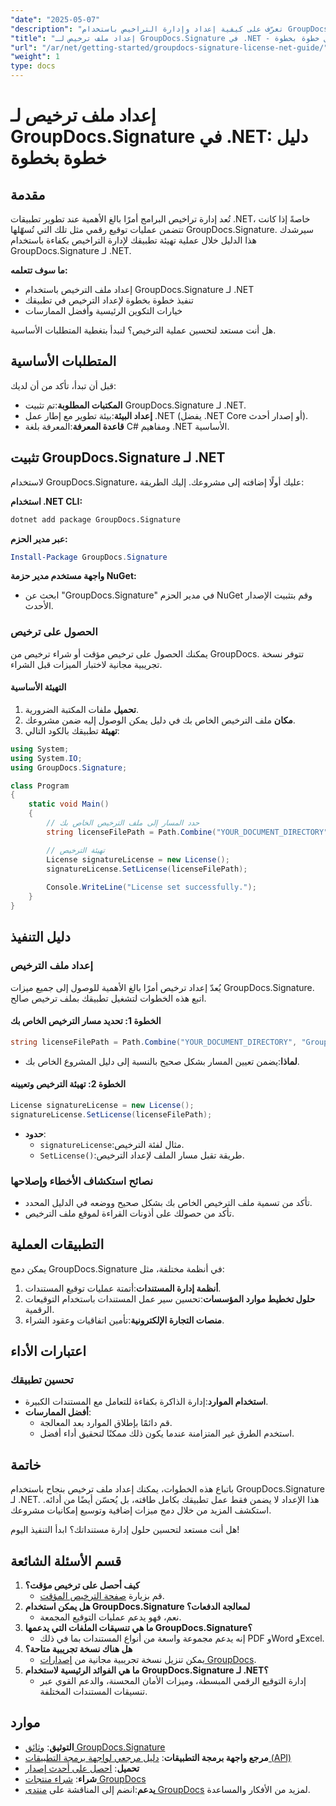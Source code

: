 ```yaml
---
"date": "2025-05-07"
"description": "تعرّف على كيفية إعداد وإدارة التراخيص باستخدام GroupDocs.Signature لـ .NET. يغطي هذا الدليل الشامل كل شيء، من التثبيت إلى تكوين التراخيص."
"title": "إعداد ملف ترخيص لـ GroupDocs.Signature في .NET - دليل خطوة بخطوة"
"url": "/ar/net/getting-started/groupdocs-signature-license-net-guide/"
"weight": 1
type: docs
---
```

# إعداد ملف ترخيص لـ GroupDocs.Signature في .NET: دليل خطوة بخطوة

## مقدمة
تُعد إدارة تراخيص البرامج أمرًا بالغ الأهمية عند تطوير تطبيقات .NET، خاصةً إذا كانت تتضمن عمليات توقيع رقمي مثل تلك التي تُسهّلها GroupDocs.Signature. سيرشدك هذا الدليل خلال عملية تهيئة تطبيقك لإدارة التراخيص بكفاءة باستخدام GroupDocs.Signature لـ .NET.

**ما سوف تتعلمه:**
- إعداد ملف الترخيص باستخدام GroupDocs.Signature لـ .NET
- تنفيذ خطوة بخطوة لإعداد الترخيص في تطبيقك
- خيارات التكوين الرئيسية وأفضل الممارسات

هل أنت مستعد لتحسين عملية الترخيص؟ لنبدأ بتغطية المتطلبات الأساسية.

## المتطلبات الأساسية
قبل أن تبدأ، تأكد من أن لديك:
- **المكتبات المطلوبة**:تم تثبيت GroupDocs.Signature لـ .NET.
- **إعداد البيئة**:بيئة تطوير مع إطار عمل .NET (يفضل .NET Core أو إصدار أحدث).
- **قاعدة المعرفة**:المعرفة بلغة C# ومفاهيم .NET الأساسية.

## تثبيت GroupDocs.Signature لـ .NET
لاستخدام GroupDocs.Signature، عليك أولًا إضافته إلى مشروعك. إليك الطريقة:

**استخدام .NET CLI:**
```bash
dotnet add package GroupDocs.Signature
```

**عبر مدير الحزم:**
```powershell
Install-Package GroupDocs.Signature
```

**واجهة مستخدم مدير حزمة NuGet:**
- ابحث عن "GroupDocs.Signature" في مدير الحزم NuGet وقم بتثبيت الإصدار الأحدث.

### الحصول على ترخيص
يمكنك الحصول على ترخيص مؤقت أو شراء ترخيص من GroupDocs. تتوفر نسخة تجريبية مجانية لاختبار الميزات قبل الشراء.

#### التهيئة الأساسية
1. **تحميل** ملفات المكتبة الضرورية.
2. **مكان** ملف الترخيص الخاص بك في دليل يمكن الوصول إليه ضمن مشروعك.
3. **تهيئة** تطبيقك بالكود التالي:

```csharp
using System;
using System.IO;
using GroupDocs.Signature;

class Program
{
    static void Main()
    {
        // حدد المسار إلى ملف الترخيص الخاص بك
        string licenseFilePath = Path.Combine("YOUR_DOCUMENT_DIRECTORY", "GroupDocs.license");

        // تهيئة الترخيص
        License signatureLicense = new License();
        signatureLicense.SetLicense(licenseFilePath);
        
        Console.WriteLine("License set successfully.");
    }
}
```

## دليل التنفيذ
### إعداد ملف الترخيص
يُعدّ إعداد ترخيص أمرًا بالغ الأهمية للوصول إلى جميع ميزات GroupDocs.Signature. اتبع هذه الخطوات لتشغيل تطبيقك بملف ترخيص صالح.

#### الخطوة 1: تحديد مسار الترخيص الخاص بك
```csharp
string licenseFilePath = Path.Combine("YOUR_DOCUMENT_DIRECTORY", "GroupDocs.license");
```
- **لماذا**:يضمن تعيين المسار بشكل صحيح بالنسبة إلى دليل المشروع الخاص بك.

#### الخطوة 2: تهيئة الترخيص وتعيينه
```csharp
License signatureLicense = new License();
signatureLicense.SetLicense(licenseFilePath);
```
- **حدود**:
  - `signatureLicense`:مثال لفئة الترخيص.
  - `SetLicense()`:طريقة تقبل مسار الملف لإعداد الترخيص.

### نصائح استكشاف الأخطاء وإصلاحها
- تأكد من تسمية ملف الترخيص الخاص بك بشكل صحيح ووضعه في الدليل المحدد.
- تأكد من حصولك على أذونات القراءة لموقع ملف الترخيص.

## التطبيقات العملية
يمكن دمج GroupDocs.Signature في أنظمة مختلفة، مثل:
1. **أنظمة إدارة المستندات**:أتمتة عمليات توقيع المستندات.
2. **حلول تخطيط موارد المؤسسات**:تحسين سير عمل المستندات باستخدام التوقيعات الرقمية.
3. **منصات التجارة الإلكترونية**:تأمين اتفاقيات وعقود الشراء.

## اعتبارات الأداء
### تحسين تطبيقك
- **استخدام الموارد**:إدارة الذاكرة بكفاءة للتعامل مع المستندات الكبيرة.
- **أفضل الممارسات**:
  - قم دائمًا بإطلاق الموارد بعد المعالجة.
  - استخدم الطرق غير المتزامنة عندما يكون ذلك ممكنًا لتحقيق أداء أفضل.

## خاتمة
باتباع هذه الخطوات، يمكنك إعداد ملف ترخيص بنجاح باستخدام GroupDocs.Signature لـ .NET. هذا الإعداد لا يضمن فقط عمل تطبيقك بكامل طاقته، بل يُحسّن أيضًا من أدائه. استكشف المزيد من خلال دمج ميزات إضافية وتوسيع إمكانيات مشروعك.

هل أنت مستعد لتحسين حلول إدارة مستنداتك؟ ابدأ التنفيذ اليوم!

## قسم الأسئلة الشائعة
1. **كيف أحصل على ترخيص مؤقت؟**
   - قم بزيارة [صفحة الترخيص المؤقت](https://purchase.groupdocs.com/temporary-license/).
2. **هل يمكن استخدام GroupDocs.Signature لمعالجة الدفعات؟**
   - نعم، فهو يدعم عمليات التوقيع المجمعة.
3. **ما هي تنسيقات الملفات التي يدعمها GroupDocs.Signature؟**
   - إنه يدعم مجموعة واسعة من أنواع المستندات بما في ذلك PDF وWord وExcel.
4. **هل هناك نسخة تجريبية متاحة؟**
   - يمكن تنزيل نسخة تجريبية مجانية من [إصدارات GroupDocs](https://releases.groupdocs.com/signature/net/).
5. **ما هي الفوائد الرئيسية لاستخدام GroupDocs.Signature لـ .NET؟**
   - إدارة التوقيع الرقمي المبسطة، وميزات الأمان المحسنة، والدعم القوي عبر تنسيقات المستندات المختلفة.

## موارد
- **التوثيق**: [وثائق GroupDocs.Signature](https://docs.groupdocs.com/signature/net/)
- **مرجع واجهة برمجة التطبيقات**: [دليل مرجعي لواجهة برمجة التطبيقات (API)](https://reference.groupdocs.com/signature/net/)
- **تحميل**: [احصل على أحدث إصدار](https://releases.groupdocs.com/signature/net/)
- **شراء**: [شراء منتجات GroupDocs](https://purchase.groupdocs.com/buy)
- **يدعم**:انضم إلى المناقشة على [منتدى GroupDocs](https://forum.groupdocs.com/c/signature/) لمزيد من الأفكار والمساعدة.